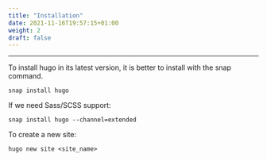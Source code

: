 ```yaml
---
title: "Installation"
date: 2021-11-16T19:57:15+01:00
weight: 2
draft: false
---
```

***
To install hugo in its latest version, it is better to install with the snap command.

    snap install hugo

If we need Sass/SCSS support:

    snap install hugo --channel=extended

To create a new site:

    hugo new site <site_name>
